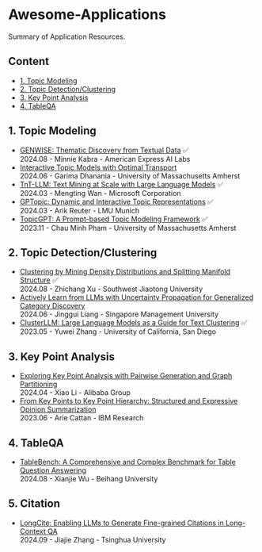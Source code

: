 # Awesome-Applications
Summary of Application Resources.

## Content

- [1. Topic Modeling](#1-topic-modeling)
- [2. Topic Detection/Clustering](#2-topic-detection/clustering)
- [3. Key Point Analysis](3-key-point-analysis)
- [4. TableQA](#4-tableqa)

## 1. Topic Modeling
- [GENWISE: Thematic Discovery from Textual Data](https://aclanthology.org/2024.finnlp-2.8.pdf) ✅  
2024.08 - Minnie Kabra - American Express AI Labs  
- [Interactive Topic Models with Optimal Transport](https://arxiv.org/abs/2406.19928)  
2024.06 - Garima Dhanania - University of Massachusetts Amherst   
- [TnT-LLM: Text Mining at Scale with Large Language Models](https://arxiv.org/pdf/2403.12173) ✅  
2024.03 - Mengting Wan - Microsoft Corporation  
- [GPTopic: Dynamic and Interactive Topic Representations](https://arxiv.org/abs/2403.03628) ✅    
2024.03 - Arik Reuter - LMU Munich
- [TopicGPT: A Prompt-based Topic Modeling Framework](https://arxiv.org/abs/2311.01449) ✅  
2023.11 - Chau Minh Pham - University of Massachusetts Amherst  

## 2. Topic Detection/Clustering
- [Clustering by Mining Density Distributions and Splitting Manifold Structure](https://arxiv.org/pdf/2408.10493) ✅   
2024.08 - Zhichang Xu - Southwest Jiaotong University
- [Actively Learn from LLMs with Uncertainty Propagation for Generalized Category Discovery](https://aclanthology.org/2024.naacl-long.434.pdf)  
2024.06 - Jinggui Liang - Singapore Management University 
- [ClusterLLM: Large Language Models as a Guide for Text Clustering](https://arxiv.org/abs/2305.14871) ✅  
2023.05 - Yuwei Zhang - University of California, San Diego  
  
## 3. Key Point Analysis
- [Exploring Key Point Analysis with Pairwise Generation and Graph Partitioning](https://arxiv.org/abs/2404.11384)  
2024.04 - Xiao Li - Alibaba Group  
- [From Key Points to Key Point Hierarchy: Structured and Expressive Opinion Summarization](https://arxiv.org/abs/2306.03853)  
2023.06 - Arie Cattan - IBM Research  

## 4. TableQA
- [TableBench: A Comprehensive and Complex Benchmark for Table Question Answering](https://arxiv.org/abs/2408.09174)  
2024.08 - Xianjie Wu - Beihang University

## 5. Citation
- [LongCite: Enabling LLMs to Generate Fine-grained Citations in Long-Context QA](https://arxiv.org/abs/2409.02897)  
2024.09 - Jiajie Zhang - Tsinghua University  
